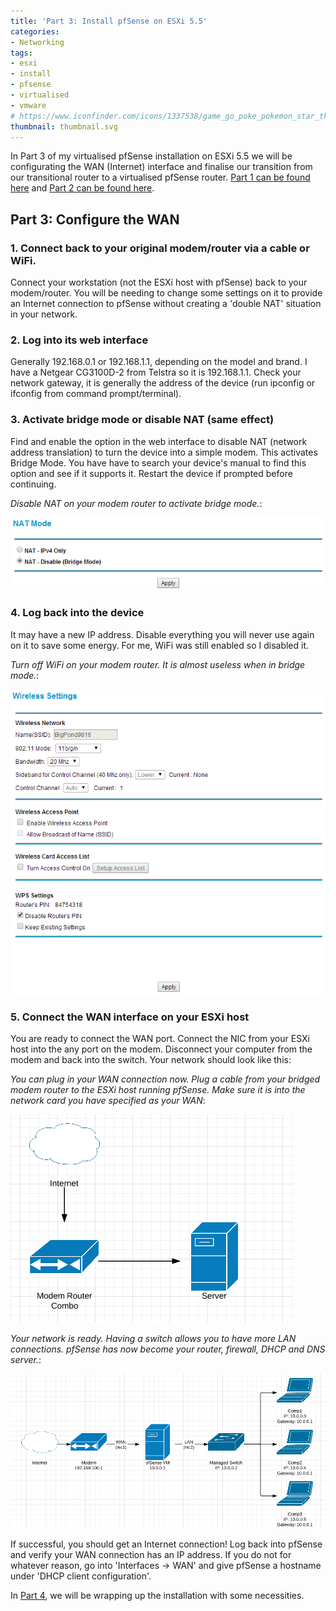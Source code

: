 ```yaml
---
title: 'Part 3: Install pfSense on ESXi 5.5'
categories:
- Networking
tags:
- esxi
- install
- pfsense
- virtualised
- vmware
# https://www.iconfinder.com/icons/1337538/game_go_poke_pokemon_star_three_trainer_icon
thumbnail: thumbnail.svg
---
```


In Part 3 of my virtualised pfSense installation on ESXi 5.5 we will be configurating the WAN (Internet) interface and finalise our transition from our transitional router to a virtualised pfSense router. [Part 1 can be found here](/part-1-install-pfsense-on-esxi-5-5/) and [Part 2 can be found here](/part-2-install-pfsense-esxi-5-5/).

<!-- more -->

## Part 3: Configure the WAN

### 1. Connect back to your original modem/router via a cable or WiFi.

Connect your workstation (not the ESXi host with pfSense) back to your modem/router. You will be needing to change some settings on it to provide an Internet connection to pfSense without creating a 'double NAT' situation in your network.

### 2. Log into its web interface

Generally 192.168.0.1 or 192.168.1.1, depending on the model and brand. I have a Netgear CG3100D-2 from Telstra so it is 192.168.1.1. Check your network gateway, it is generally the address of the device (run ipconfig or ifconfig from command prompt/terminal).

### 3. Activate bridge mode or disable NAT (same effect)

Find and enable the option in the web interface to disable NAT (network address translation) to turn the device into a simple modem. This activates Bridge Mode. You have have to search your device's manual to find this option and see if it supports it. Restart the device if prompted before continuing.

_Disable NAT on your modem router to activate bridge mode._:

![pfsense-nat](34.png)

### 4. Log back into the device

It may have a new IP address. Disable everything you will never use again on it to save some energy. For me, WiFi was still enabled so I disabled it.

_Turn off WiFi on your modem router. It is almost useless when in bridge mode._:

![pfsense-modem-disable-features](35.png)

### 5. Connect the WAN interface on your ESXi host

You are ready to connect the WAN port. Connect the NIC from your ESXi host into the any port on the modem. Disconnect your computer from the modem and back into the switch. Your network should look like this:

_You can plug in your WAN connection now. Plug a cable from your bridged modem router to the ESXi host running pfSense. Make sure it is into the network card you have specified as your WAN_:

![](nd2.png)

_Your network is ready. Having a switch allows you to have more LAN connections. pfSense has now become your router, firewall, DHCP and DNS server._:

![the network we want to have](network-diagram.png)

If successful, you should get an Internet connection! Log back into pfSense and verify your WAN connection has an IP address. If you do not for whatever reason, go into 'Interfaces -> WAN' and give pfSense a hostname under 'DHCP client configuration'.

In [Part 4](/part-4-install-pfsense-esxi-5-5/), we will be wrapping up the installation with some necessities.
